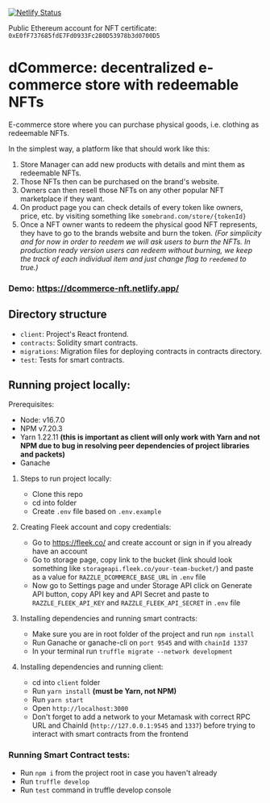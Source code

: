 [![Netlify Status](https://api.netlify.com/api/v1/badges/5727d436-d08c-4893-a370-bab1e1841cca/deploy-status)](https://app.netlify.com/sites/dcommerce-nft/deploys)

Public Ethereum account for NFT certificate: `0xE0fF737685fdE7Fd0933Fc280D53978b3d0700D5`

# dCommerce: decentralized e-commerce store with redeemable NFTs

E-commerce store where you can purchase physical goods, i.e. clothing as redeemable NFTs.

In the simplest way, a platform like that should work like this:

1. Store Manager can add new products with details and mint them as redeemable NFTs.
2. Those NFTs then can be purchased on the brand's website.
3. Owners can then resell those NFTs on any other popular NFT marketplace if they want.
4. On product page you can check details of every token like owners, price, etc. by visiting something like `somebrand.com/store/{tokenId}`
5. Once a NFT owner wants to redeem the physical good NFT represents, they have to go to the brands website and burn the token. *(For simplicity and for now in order to reedem we will ask users to burn the NFTs. In production ready version users can redeem without burning, we keep the track of each individual item and just change flag to `reedemed` to true.)*

### Demo: https://dcommerce-nft.netlify.app/

## Directory structure
- `client`: Project's React frontend.
- `contracts`: Solidity smart contracts.
- `migrations`: Migration files for deploying contracts in contracts directory.
- `test`: Tests for smart contracts.

## Running project locally:

Prerequisites:
- Node: v16.7.0
- NPM v7.20.3
- Yarn 1.22.11 **(this is important as client will only work with Yarn and not NPM due to bug in resolving peer dependencies of project libraries and packets)**
- Ganache

1. Steps to run project locally:

    - Clone this repo
    - cd into folder
    - Create `.env` file based on `.env.example`

2. Creating Fleek account and copy credentials:

    - Go to https://fleek.co/ and create account or sign in if you already have an account
    - Go to storage page, copy link to the bucket (link should look something like `storageapi.fleek.co/your-team-bucket/`) and paste as a value for `RAZZLE_DCOMMERCE_BASE_URL` in `.env` file
    - Now go to Settings page and under Storage API click on Generate API button, copy API key and API Secret and paste to `RAZZLE_FLEEK_API_KEY` and `RAZZLE_FLEEK_API_SECRET` in `.env` file

3. Installing dependencies and running smart contracts:

    - Make sure you are in root folder of the project and run `npm install`
    - Run Ganache or ganache-cli on `port 9545` and with `chainId 1337`
    - In your terminal run `truffle migrate --network development`
    
4. Installing dependencies and running client:

    - cd into `client` folder
    - Run `yarn install` **(must be Yarn, not NPM)**
    - Run `yarn start`
    - Open `http://localhost:3000`
    - Don't forget to add a network to your Metamask with correct RPC URL and ChainId (`http://127.0.0.1:9545` and `1337`) before trying to interact with smart contracts from the frontend

### Running Smart Contract tests:

- Run `npm i` from the project root in case you haven't already
- Run `truffle develop`
- Run `test` command in truffle develop console
